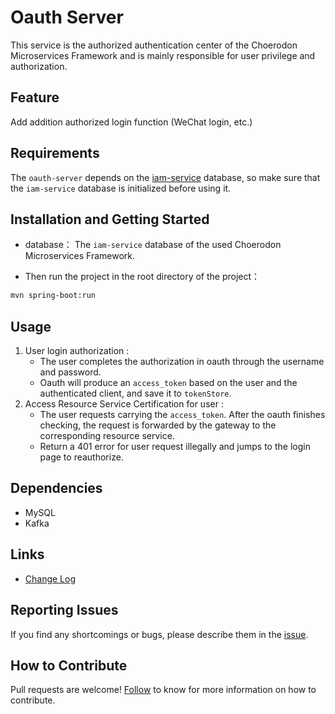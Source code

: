 # Oauth Server

This service is the authorized authentication center of the Choerodon Microservices Framework and is mainly responsible for user privilege and authorization.

## Feature

Add addition authorized login function (WeChat login, etc.)
## Requirements

The `oauth-server` depends on the [iam-service](https://github.com/choerodon/iam-service) database, so make sure that the `iam-service` database is initialized before using it.

## Installation and Getting Started

* database：
The `iam-service` database of the used Choerodon Microservices Framework.

* Then run the project in the root directory of the project：
```sh
mvn spring-boot:run
```

## Usage

1. User login authorization :
    * The user completes the authorization in oauth through the username and password.
    * Oauth will produce an `access_token` based on the user and the authenticated client, and save it to `tokenStore`.
1. Access Resource Service Certification for user :
    * The user requests carrying the `access_token`. After the oauth finishes checking, the request is forwarded by the gateway to the corresponding resource service.
    * Return a 401 error for user request illegally and jumps to the login page to reauthorize.


## Dependencies

* MySQL
* Kafka

## Links

* [Change Log](./CHANGELOG.zh-CN.md)

## Reporting Issues

If you find any shortcomings or bugs, please describe them in the [issue](https://github.com/choerodon/choerodon/issues/new?template=issue_template.md).
    
## How to Contribute
Pull requests are welcome! [Follow](https://github.com/choerodon/choerodon/blob/master/CONTRIBUTING.md) to know for more information on how to contribute.

